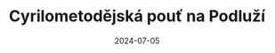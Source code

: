 ---
title: "Cyrilometodějská pouť na Podluží"
type: event
date: 2024-07-05
day: 5
month: čvc
show: "Římskokatolická farnost Mikulčice srdečně zve, zejména krojované, na tradiční pouť"
titimg: "/imgs/aktuality/30-6-24.jpg"
---